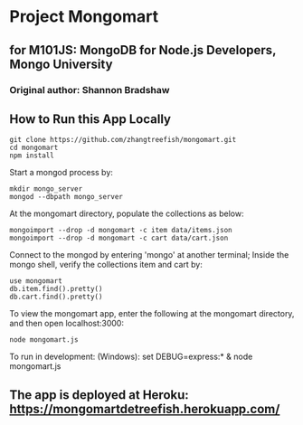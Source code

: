 # Project Mongomart
## for M101JS: MongoDB for Node.js Developers, Mongo University
### Original author: Shannon Bradshaw

## How to Run this App Locally
```
git clone https://github.com/zhangtreefish/mongomart.git
cd mongomart
npm install
```

Start a mongod process by:
```
mkdir mongo_server
mongod --dbpath mongo_server
```
At the mongomart directory, populate the collections as below:
```
mongoimport --drop -d mongomart -c item data/items.json
mongoimport --drop -d mongomart -c cart data/cart.json
```
Connect to the mongod by entering 'mongo' at another terminal;
Inside the mongo shell, verify the collections item and cart by:
```
use mongomart
db.item.find().pretty()
db.cart.find().pretty()
```
To view the mongomart app, enter the following at the mongomart
directory, and then open localhost:3000:

```
node mongomart.js
```
To run in development: (Windows): set DEBUG=express:* & node mongomart.js

## The app is deployed at Heroku: https://mongomartdetreefish.herokuapp.com/
